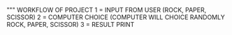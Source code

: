 """
WORKFLOW OF PROJECT
1 = INPUT FROM USER (ROCK, PAPER, SCISSOR)
2 = COMPUTER CHOICE (COMPUTER WILL CHOICE RANDOMLY ROCK, PAPER, SCISSOR)
3 = RESULT PRINT
